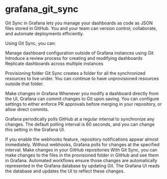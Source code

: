 # grafana_git_sync

Git Sync in Grafana lets you manage your dashboards as code as JSON files stored in GitHub. You and your team can version control, collaborate, and automate deployments efficiently.

Using Git Sync, you can:

Manage dashboard configuration outside of Grafana instances using Git
Introduce a review process for creating and modifying dashboards
Replicate dashboards across multiple instances

Provisioning folder
Git Sync creates a folder for all the synchronized resources to live under. You can continue to have unprovisioned resources outside that folder.

Make changes in Grafana
Whenever you modify a dashboard directly from the UI, Grafana can commit changes to Git upon saving. You can configure settings to either enforce PR approvals before merging in your repository, or allow direct commits.

Grafana periodically polls GitHub at a regular internal to synchronize any changes. The default polling interval is 60 seconds, and you can change this setting in the Grafana UI.

If you enable the webhooks feature, repository notifications appear almost immediately.
Without webhooks, Grafana polls for changes at the specified interval.
Make changes in your GitHub repositories
With Git Sync, you can make changes to the files in the provisioned folder in GitHub and see them in Grafana. Automated workflows ensure those changes are automatically represented in the Grafana database by updating Git. The Grafana UI reads the database and updates the UI to reflect these changes.
